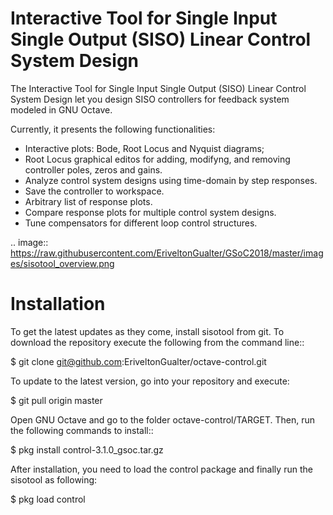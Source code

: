 Interactive Tool for Single Input Single Output (SISO) Linear Control System Design
=====================================================================================

The Interactive Tool for Single Input Single Output (SISO) Linear Control System Design let you design SISO controllers for feedback system modeled in GNU Octave.

Currently, it presents the following functionalities:

 - Interactive plots: Bode, Root Locus and Nyquist diagrams;
 - Root Locus graphical editos for adding, modifyng, and removing controller poles, zeros and gains.
 - Analyze control system designs using time-domain by step responses.
 - Save the controller to workspace.
 - Arbitrary list of response plots.
 - Compare response plots for multiple control system designs.
 - Tune compensators for different loop control structures.

.. image:: https://raw.githubusercontent.com/EriveltonGualter/GSoC2018/master/images/sisotool_overview.png

Installation
========================

To get the latest updates as they come, install sisotool from git. To download the repository execute the following from the command line::

   $ git clone git@github.com:EriveltonGualter/octave-control.git

To update to the latest version, go into your repository and execute:

   $ git pull origin master

Open GNU Octave and go to the folder octave-control/TARGET. Then, run the following commands to install::

   $ pkg install control-3.1.0_gsoc.tar.gz

After installation, you need to load the control package and finally run the sisotool as following:

   $ pkg load control


